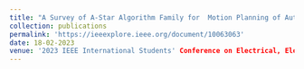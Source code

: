 ```yaml
---
title: "A Survey of A-Star Algorithm Family for  Motion Planning of Autonomous Vehicles"
collection: publications
permalink: 'https://ieeexplore.ieee.org/document/10063063'
date: 18-02-2023
venue: '2023 IEEE International Students' Conference on Electrical, Electronics and Computer Science (SCEECS)'
---
```

